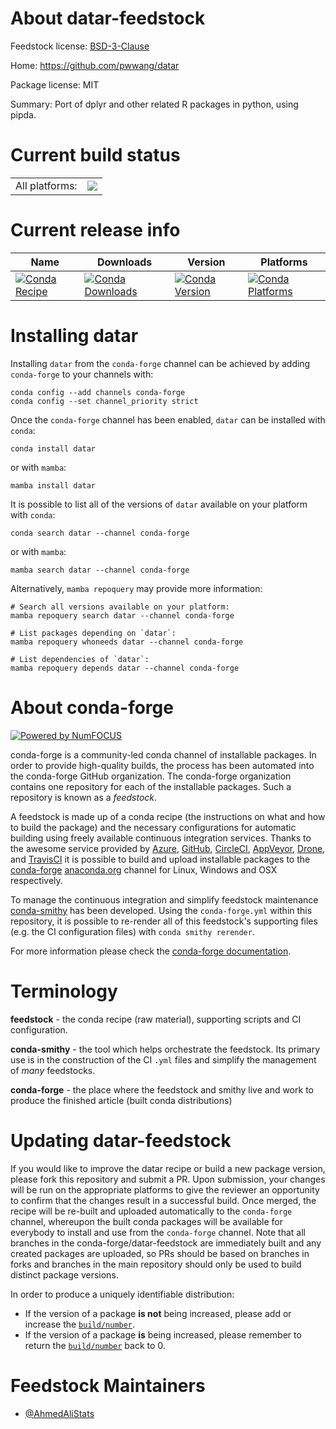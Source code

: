 About datar-feedstock
=====================

Feedstock license: [BSD-3-Clause](https://github.com/conda-forge/datar-feedstock/blob/main/LICENSE.txt)

Home: https://github.com/pwwang/datar

Package license: MIT

Summary: Port of dplyr and other related R packages in python, using pipda.

Current build status
====================


<table><tr><td>All platforms:</td>
    <td>
      <a href="https://dev.azure.com/conda-forge/feedstock-builds/_build/latest?definitionId=15200&branchName=main">
        <img src="https://dev.azure.com/conda-forge/feedstock-builds/_apis/build/status/datar-feedstock?branchName=main">
      </a>
    </td>
  </tr>
</table>

Current release info
====================

| Name | Downloads | Version | Platforms |
| --- | --- | --- | --- |
| [![Conda Recipe](https://img.shields.io/badge/recipe-datar-green.svg)](https://anaconda.org/conda-forge/datar) | [![Conda Downloads](https://img.shields.io/conda/dn/conda-forge/datar.svg)](https://anaconda.org/conda-forge/datar) | [![Conda Version](https://img.shields.io/conda/vn/conda-forge/datar.svg)](https://anaconda.org/conda-forge/datar) | [![Conda Platforms](https://img.shields.io/conda/pn/conda-forge/datar.svg)](https://anaconda.org/conda-forge/datar) |

Installing datar
================

Installing `datar` from the `conda-forge` channel can be achieved by adding `conda-forge` to your channels with:

```
conda config --add channels conda-forge
conda config --set channel_priority strict
```

Once the `conda-forge` channel has been enabled, `datar` can be installed with `conda`:

```
conda install datar
```

or with `mamba`:

```
mamba install datar
```

It is possible to list all of the versions of `datar` available on your platform with `conda`:

```
conda search datar --channel conda-forge
```

or with `mamba`:

```
mamba search datar --channel conda-forge
```

Alternatively, `mamba repoquery` may provide more information:

```
# Search all versions available on your platform:
mamba repoquery search datar --channel conda-forge

# List packages depending on `datar`:
mamba repoquery whoneeds datar --channel conda-forge

# List dependencies of `datar`:
mamba repoquery depends datar --channel conda-forge
```


About conda-forge
=================

[![Powered by
NumFOCUS](https://img.shields.io/badge/powered%20by-NumFOCUS-orange.svg?style=flat&colorA=E1523D&colorB=007D8A)](https://numfocus.org)

conda-forge is a community-led conda channel of installable packages.
In order to provide high-quality builds, the process has been automated into the
conda-forge GitHub organization. The conda-forge organization contains one repository
for each of the installable packages. Such a repository is known as a *feedstock*.

A feedstock is made up of a conda recipe (the instructions on what and how to build
the package) and the necessary configurations for automatic building using freely
available continuous integration services. Thanks to the awesome service provided by
[Azure](https://azure.microsoft.com/en-us/services/devops/), [GitHub](https://github.com/),
[CircleCI](https://circleci.com/), [AppVeyor](https://www.appveyor.com/),
[Drone](https://cloud.drone.io/welcome), and [TravisCI](https://travis-ci.com/)
it is possible to build and upload installable packages to the
[conda-forge](https://anaconda.org/conda-forge) [anaconda.org](https://anaconda.org/)
channel for Linux, Windows and OSX respectively.

To manage the continuous integration and simplify feedstock maintenance
[conda-smithy](https://github.com/conda-forge/conda-smithy) has been developed.
Using the ``conda-forge.yml`` within this repository, it is possible to re-render all of
this feedstock's supporting files (e.g. the CI configuration files) with ``conda smithy rerender``.

For more information please check the [conda-forge documentation](https://conda-forge.org/docs/).

Terminology
===========

**feedstock** - the conda recipe (raw material), supporting scripts and CI configuration.

**conda-smithy** - the tool which helps orchestrate the feedstock.
                   Its primary use is in the construction of the CI ``.yml`` files
                   and simplify the management of *many* feedstocks.

**conda-forge** - the place where the feedstock and smithy live and work to
                  produce the finished article (built conda distributions)


Updating datar-feedstock
========================

If you would like to improve the datar recipe or build a new
package version, please fork this repository and submit a PR. Upon submission,
your changes will be run on the appropriate platforms to give the reviewer an
opportunity to confirm that the changes result in a successful build. Once
merged, the recipe will be re-built and uploaded automatically to the
`conda-forge` channel, whereupon the built conda packages will be available for
everybody to install and use from the `conda-forge` channel.
Note that all branches in the conda-forge/datar-feedstock are
immediately built and any created packages are uploaded, so PRs should be based
on branches in forks and branches in the main repository should only be used to
build distinct package versions.

In order to produce a uniquely identifiable distribution:
 * If the version of a package **is not** being increased, please add or increase
   the [``build/number``](https://docs.conda.io/projects/conda-build/en/latest/resources/define-metadata.html#build-number-and-string).
 * If the version of a package **is** being increased, please remember to return
   the [``build/number``](https://docs.conda.io/projects/conda-build/en/latest/resources/define-metadata.html#build-number-and-string)
   back to 0.

Feedstock Maintainers
=====================

* [@AhmedAliStats](https://github.com/AhmedAliStats/)

